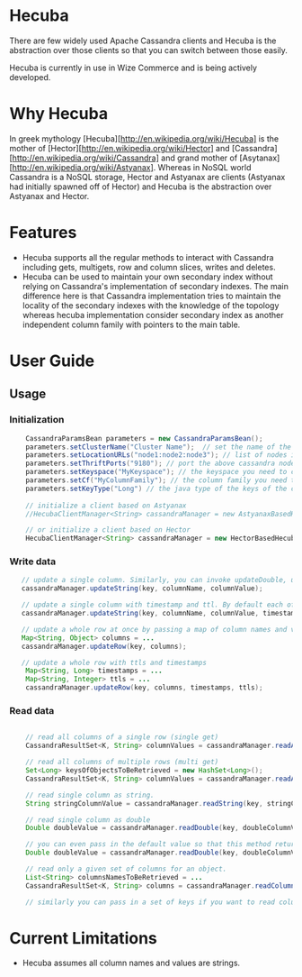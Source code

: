 Hecuba
======

There are few widely used Apache Cassandra clients and Hecuba is the abstraction over those clients so that you can switch between those easily.

Hecuba is currently in use in Wize Commerce and is being actively developed. 

Why Hecuba
==========
In greek mythology [Hecuba][http://en.wikipedia.org/wiki/Hecuba] is the mother of [Hector][http://en.wikipedia.org/wiki/Hector] and [Cassandra][http://en.wikipedia.org/wiki/Cassandra] and grand mother of [Asytanax][http://en.wikipedia.org/wiki/Astyanax]. Whereas in NoSQL world Cassandra is a NoSQL storage, Hector and Astyanax are clients (Astyanax had initially spawned off of Hector) and Hecuba is the abstraction over Astyanax and Hector.    

Features
========

- Hecuba supports all the regular methods to interact with Cassandra including gets, multigets, row and column slices, writes and deletes. 
- Hecuba can be used to maintain your own secondary index without relying on Cassandra's implementation of secondary indexes. The main difference here is that Cassandra implementation tries to maintain the locality of the secondary indexes with the knowledge of the topology whereas hecuba implementation consider secondary index as another independent column family with pointers to the main table. 

User Guide
==========

Usage
-----

### Initialization

```java
    CassandraParamsBean parameters = new CassandraParamsBean();
    parameters.setClusterName("Cluster Name");  // set the name of the cluster. You can find the name of the cluster from cassandra.yaml file
    parameters.setLocationURLs("node1:node2:node3"); // list of nodes in the cluster separated by ':'
    parameters.setThriftPorts("9180"); // port the above cassandra nodes listening to for client requests
    parameters.setKeyspace("MyKeyspace"); // the keyspace you need to connect to
    parameters.setCf("MyColumnFamily"); // the column family you need to connect to
    parameters.setKeyType("Long") // the java type of the keys of the cassandra cluster. This can be either Long or String.
    
    // initialize a client based on Astyanax
    //HecubaClientManager<String> cassandraManager = new AstyanaxBasedHecubaClientManager<String>(parameters, com.netflix.astyanax.serializer.StringSerializer.get());

    // or initialize a client based on Hector
    HecubaClientManager<String> cassandraManager = new HectorBasedHecubaClientManager<String>(parameters, me.prettyprint.cassandra.serializers.StringSerializer.get(), true);
```

### Write data 

```java
   // update a single column. Similarly, you can invoke updateDouble, updateLong, etc
   cassandraManager.updateString(key, columnName, columnValue);

   // update a single column with timestamp and ttl. By default each of these values are set to -1 so that the underlying client implementations will provide timestamps and set the TTL to never expire.
   cassandraManager.updateString(key, columnName, columnValue, timestamp, ttl);

   // update a whole row at once by passing a map of column names and values. Values can be strings, longs, booleans or Dates. Everything else has to be implement toString otherwise. 
   Map<String, Object> columns = ...
   cassandraManager.updateRow(key, columns);

   // update a whole row with ttls and timestamps
    Map<String, Long> timestamps = ...
	Map<String, Integer> ttls = ...
	cassandraManager.updateRow(key, columns, timestamps, ttls);
```

### Read data

```java

    // read all columns of a single row (single get)
    CassandraResultSet<K, String> columnValues = cassandraManager.readAllColumns(objectId);

    // read all columns of multiple rows (multi get)
    Set<Long> keysOfObjectsToBeRetrieved = new HashSet<Long>();
    CassandraResultSet<K, String> columnValues = cassandraManager.readAllColumns(keysOfObjectsToBeRetrieved);

    // read single column as string. 
    String stringColumnValue = cassandraManager.readString(key, stringColumnName);

    // read single column as double
    Double doubleValue = cassandraManager.readDouble(key, doubleColumnValue);

    // you can even pass in the default value so that this method returns it if there is no value found for that column inside Cassandra. You can similarly use readBoolean, readInteger methods. 
    Double doubleValue = cassandraManager.readDouble(key, doubleColumnValue, defaultDoubleValue);

    // read only a given set of columns for an object.
    List<String> columnsNamesToBeRetrieved = ...
    CassandraResultSet<K, String> columns = cassandraManager.readColumns(key, columnsNamesToBeRetrieved); 

    // similarly you can pass in a set of keys if you want to read columns of multiple keys.
```    

Current Limitations
===================

- Hecuba assumes all column names and values are strings. 


 
